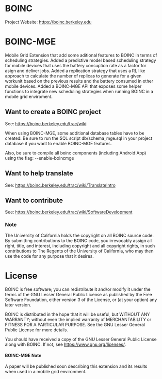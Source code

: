 # BOINC

Project Website: https://boinc.berkeley.edu

# BOINC-MGE

Mobile Grid Extension that add some aditional features to BOINC in terms of scheduling strategies.
Added a predictive model based scheduling strategy for mobile devices that uses the battery consuption rate as a factor for asign and deliver jobs.
Added a replication strategy that uses a RL like approach to calculate the number of replicas to generate for a given workunit based on the previous results and the battery consumed in other mobile devices.
Added a BOINC-MGE API that exposes some helper functions to integrate new scheduling strategies when running BOINC in a mobile grid enviroment.

## Want to create a BOINC project
See: https://boinc.berkeley.edu/trac/wiki

When using BOINC-MGE, some additional database tables have to be created. Be sure to run the SQL script db/schema_mge.sql in your project database if you want to enable BOINC-MGE features.

Also, be sure to compile all boinc components (including Android App) using the flag: --enable-boincmge

## Want to help translate
See: https://boinc.berkeley.edu/trac/wiki/TranslateIntro

## Want to contribute
See: https://boinc.berkeley.edu/trac/wiki/SoftwareDevelopment

### Note

The University of California holds the copyright on all BOINC source code. By 
submitting contributions to the BOINC code, you irrevocably assign all right, 
title, and interest, including copyright and all copyright rights, in such 
contributions to The Regents of the University of California, who may then 
use the code for any purpose that it desires. 

# License
BOINC is free software; you can redistribute it and/or modify it
under the terms of the GNU Lesser General Public License
as published by the Free Software Foundation,
either version 3 of the License, or (at your option) any later version.

BOINC is distributed in the hope that it will be useful,
but WITHOUT ANY WARRANTY; without even the implied warranty of
MERCHANTABILITY or FITNESS FOR A PARTICULAR PURPOSE.
See the GNU Lesser General Public License for more details.

You should have received a copy of the GNU Lesser General Public License
along with BOINC.  If not, see <https://www.gnu.org/licenses/>.

#### BOINC-MGE Note
A paper will be published soon describing this extension and its results when used in a mobile grid environment.
